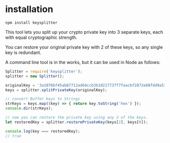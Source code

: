 
# installation

```
npm install keysplitter
```


This tool lets you split up your crypto private key into 3 separate keys, each with 
equal cryptographic strength. 

You can restore your original private key with 2 of these keys, so any single key is 
redundant. 

A command line tool is in the works, but it can be used in Node as follows:

```javascript
Splitter = require('keysplitter');
splitter = new Splitter();

originalKey = '3a1076bf45ab87712ad64ccb3b10217737f7faacbf2872e88fdd9a537d8fe266'; 
keys = splitter.splitPrivateKey(originalKey);

// convert Buffer keys to Strings
strKeys = keys.map((key) => { return key.toString('hex') });
console.dir(strKeys);

// now you can restore the private key using any 2 of the keys. 
let restoredKey = splitter.restorePrivateKey(keys[2], keys[0]);

console.log(key === restoredKey);
// true

```